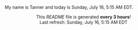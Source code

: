 My name is Tanner and today is Sunday, July 16, 5:15 AM EDT.

<p align="center">This <i>README</i> file is generated <b>every 3 hours</b>!</br>Last refresh: Sunday, July 16, 5:15 AM EDT<br /></p>
